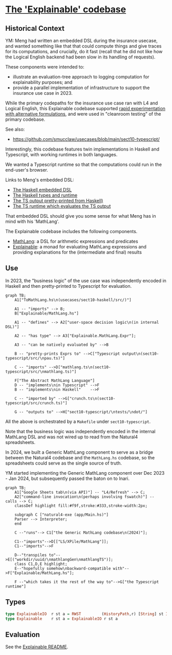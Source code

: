 # [The 'Explainable' codebase](https://github.com/smucclaw/dsl/tree/main/lib/haskell/explainable)

## Historical Context

YM: Meng had written an embedded DSL during the insurance usecase, and wanted something like that that could compute things and give traces for its computations, and crucially, do it fast (recall that he did not like how the Logical English backend had been slow in its handling of requests).

These components were intended to:
- illustrate an evaluation-tree approach to logging computation for explainability purposes; and
- provide a parallel implementation of infrastructure to support the insurance use case in 2023.

While the primary codepaths for the insurance use case ran with L4 and
Logical English, this Explainable codebase supported [rapid
experimentation with alternative
formulations](https://github.com/smucclaw/usecases/blob/b256ffb78d21f15335d789352b5e5da957e38e35/sect10-haskell/src/ToMathLang.hs#L334-L370),
and were used in "cleanroom testing" of the primary codebase.

See also:
- https://github.com/smucclaw/usecases/blob/main/sect10-typescript/

Interestingly, this codebase features twin implementations in Haskell and Typescript, with working runtimes in both languages.

We wanted a Typescript runtime so that the computations could run in the end-user's browser.

Links to Meng's embedded DSL:

* [The Haskell embedded DSL](https://github.com/smucclaw/usecases/blob/main/sect10-haskell/src/ToMathLang.hs)
* [The Haskell types and runtime](https://github.com/smucclaw/dsl/blob/main/lib/haskell/explainable/src/Explainable/MathLang.hs)
* [The TS output pretty-printed from Haskell)](https://github.com/smucclaw/usecases/blob/main/sect10-typescript/src/pau.ts)
* [The TS runtime which evaluates the TS output](https://github.com/smucclaw/usecases/blob/main/sect10-typescript/src/mathlang.ts)

That embedded DSL should give you some sense for what Meng has in mind with his 'MathLang'.

The Explainable codebase includes the following components.

- [MathLang](./mathlang.md): a DSL for arithmetic expressions and predicates
- [Explainable](./explainable.md): a monad for evaluating MathLang expressions and providing explanations for the (intermediate and final) results

## Use

In 2023, the "business logic" of the use case was independently encoded in Haskell and then pretty-printed to Typescript for evaluation.

``` mermaid
graph TB;
    A1["ToMathLang.hs\n(usecases/sect10-haskell/src/)"]

    A1 -- "imports" --> B;
    B["Explainable/MathLang.hs"]

    A1 -- "defines" --> A2["user-space decision logic\n(in internal DSL)"]

    A2 -- "has type" --> A3["Explainable.MathLang.Expr"];

    A3 -- "can be natively evaluated by" -->B

    B -- "pretty-prints Exprs to" -->C["Typescript output\n(sect10-typescript/src/\npau.ts)"]

    C -- "imports" -->D["mathlang.ts\n(sect10-typescript/src/\nmathlang.ts)"]

    F["The Abstract MathLang Language"]
    D -- "implements\nin Typescript" -->F
    B -- "implements\nin Haskell"    -->F

    C -- "imported by" -->G["crunch.ts\n(sect10-typescript/src/crunch.ts)"]

    G -- "outputs to" -->H["sect10-typescript/\ntests/\ndot/"]
```

All the above is orchestrated by a `Makefile` under `sect10-typescript`.

Note that the business logic was independently encoded in the internal MathLang DSL and was not wired up to read from the Natural4 spreadsheets.

In 2024, we built a Generic MathLang component to serve as a bridge between the Natural4 codebase and the `MathLang.hs` codebase, so the spreadsheets could serve as the single source of truth.

YM started implementing the Generic MathLang component over Dec 2023 - Jan 2024, but subsequently passed the baton on to Inari. 

``` mermaid
graph TB;
    A1["Google Sheets tab\n(via API)"] -- "L4/Refresh" --> C;
    A2["command-line invocation\n(perhaps involving fswatch)"] -- calls --> C;
    classDef highlight fill:#f9f,stroke:#333,stroke-width:2px;

    subgraph C ["natural4-exe (app/Main.hs)"]
	Parser --> Interpreter;
    end

    C --"runs"--> C1["the Generic MathLang codebase\n(2024)"];

    C1--"imports"-->D[["LS/XPile/MathLang"]];
    C1--"imports"-->F

    D--"transpiles to"-->E[("workdir/uuid/\nmathlangGen\nmathlangTS")];
    class C1,D,E highlight;
    E--"hopefully somehow\nbackward-compatible with"-->F["Explainable/MathLang.hs"];

    F --"which takes it the rest of the way to"-->G["the Typescript runtime"]
```



## Types

```haskell
type ExplainableIO  r st a = RWST         (HistoryPath,r) [String] st IO (a,XP)
type Explainable    r st a = ExplainableIO r st a
```

## Evaluation

See the [Explainable README](https://github.com/smucclaw/dsl/tree/main/lib/haskell/explainable#readme).

